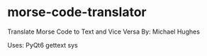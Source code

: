 # morse-code-translator
Translate Morse Code to Text and Vice Versa
By: Michael Hughes

Uses: PyQt6 
      gettext
      sys
